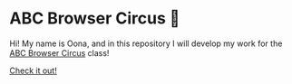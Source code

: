 # ABC Browser Circus 🎪

Hi! My name is Oona, and in this repository I will develop my work for the [ABC Browser Circus](https://abc.leoneckert.com) class!

[Check it out!](https://piinkoon.github.io/abc-student-repo/)
